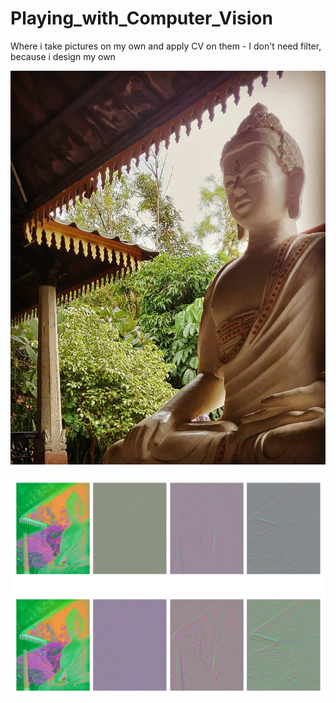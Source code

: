 # Playing_with_Computer_Vision
Where i take pictures on my own and apply CV on them - I don't need filter, because i design my own

![Screenshot](buddha.png)

![Screenshot](filter.png)
